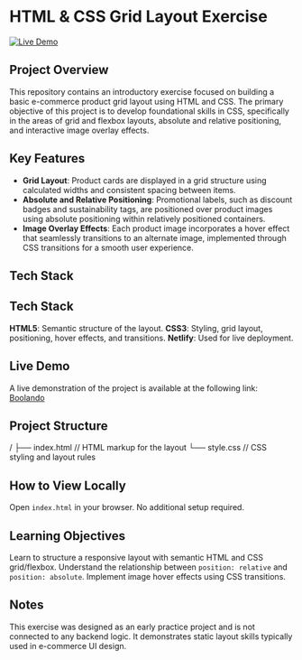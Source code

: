 # HTML & CSS Grid Layout Exercise

[![Live Demo](https://img.shields.io/badge/live-demo-brightgreen)](https://boolando-2.netlify.app/)

## Project Overview

This repository contains an introductory exercise focused on building a basic e-commerce product grid layout using HTML and CSS. The primary objective of this project is to develop foundational skills in CSS, specifically in the areas of grid and flexbox layouts, absolute and relative positioning, and interactive image overlay effects.

## Key Features

- **Grid Layout**: Product cards are displayed in a grid structure using calculated widths and consistent spacing between items.
- **Absolute and Relative Positioning**: Promotional labels, such as discount badges and sustainability tags, are positioned over product images using absolute positioning within relatively positioned containers.
- **Image Overlay Effects**: Each product image incorporates a hover effect that seamlessly transitions to an alternate image, implemented through CSS transitions for a smooth user experience.

## Tech Stack

## Tech Stack
**HTML5**: Semantic structure of the layout.
**CSS3**: Styling, grid layout, positioning, hover effects, and transitions.
**Netlify**: Used for live deployment.

## Live Demo

A live demonstration of the project is available at the following link:  
[Boolando](https://boolando-2.netlify.app/)

## Project Structure
/
├── index.html     // HTML markup for the layout
└── style.css      // CSS styling and layout rules
## How to View Locally
Open `index.html` in your browser. No additional setup required.

## Learning Objectives
Learn to structure a responsive layout with semantic HTML and CSS grid/flexbox.
Understand the relationship between `position: relative` and `position: absolute`.
Implement image hover effects using CSS transitions.

## Notes
This exercise was designed as an early practice project and is not connected to any backend logic. It demonstrates static layout skills typically used in e-commerce UI design.